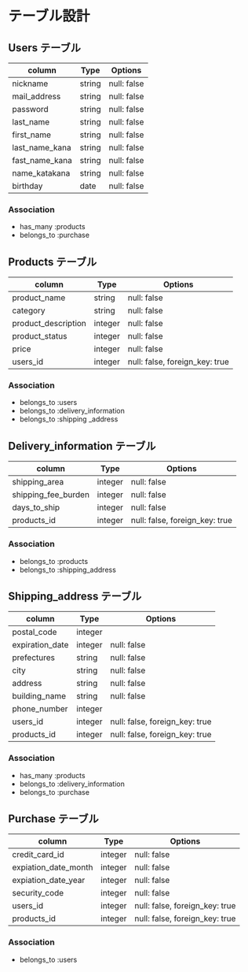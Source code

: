 # テーブル設計

## Users テーブル

| column          | Type   | Options     |
|-----------------|--------|-------------|
| nickname        | string | null: false |
| mail_address    | string | null: false |
| password        | string | null: false |
| last_name       | string | null: false |
| first_name      | string | null: false |
| last_name_kana  | string | null: false |
| fast_name_kana  | string | null: false |
| name_katakana   | string | null: false |
| birthday        | date   | null: false |


### Association

- has_many   :products
- belongs_to :purchase

## Products テーブル

| column               | Type    | Options                        |
|----------------------|---------|--------------------------------|
| product_name         | string  | null: false                    |
| category             | string  | null: false                    |
| product_description  | integer | null: false                    |
| product_status       | integer | null: false                    |
| price                | integer | null: false                    |
| users_id             | integer | null: false, foreign_key: true |

### Association

- belongs_to :users
- belongs_to :delivery_information
- belongs_to :shipping _address

## Delivery_information テーブル

| column               | Type    | Options                        |
|----------------------|---------|--------------------------------|
| shipping_area        | integer | null: false                    |
| shipping_fee_burden  | integer | null: false                    |
| days_to_ship         | integer | null: false                    |
| products_id          | integer | null: false, foreign_key: true |

### Association

- belongs_to :products
- belongs_to :shipping_address

## Shipping_address テーブル

| column               | Type    | Options                        |
|----------------------|---------|--------------------------------|
| postal_code          | integer |                                |
| expiration_date      | integer | null: false                    |
| prefectures          | string  | null: false                    |
| city                 | string  | null: false                    |
| address              | string  | null: false                    |
| building_name        | string  | null: false                    |
| phone_number         | integer |                                |
| users_id             | integer | null: false, foreign_key: true |
| products_id          | integer | null: false, foreign_key: true |

### Association

- has_many   :products
- belongs_to :delivery_information
- belongs_to :purchase

## Purchase テーブル

| column               | Type    | Options                        |
|----------------------|---------|--------------------------------|
| credit_card_id       | integer | null: false                    |
| expiation_date_month | integer | null: false                    |
| expiation_date_year  | integer | null: false                    |
| security_code        | integer | null: false                    |
| users_id             | integer | null: false, foreign_key: true |
| products_id          | integer | null: false, foreign_key: true |

### Association

- belongs_to :users



